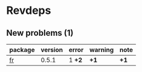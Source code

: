 # Revdeps

## New problems (1)

|package |version |error    |warning |note   |
|:-------|:-------|:--------|:-------|:------|
|[fr](problems.md#fr)|0.5.1   |1 __+2__ |__+1__  |__+1__ |

